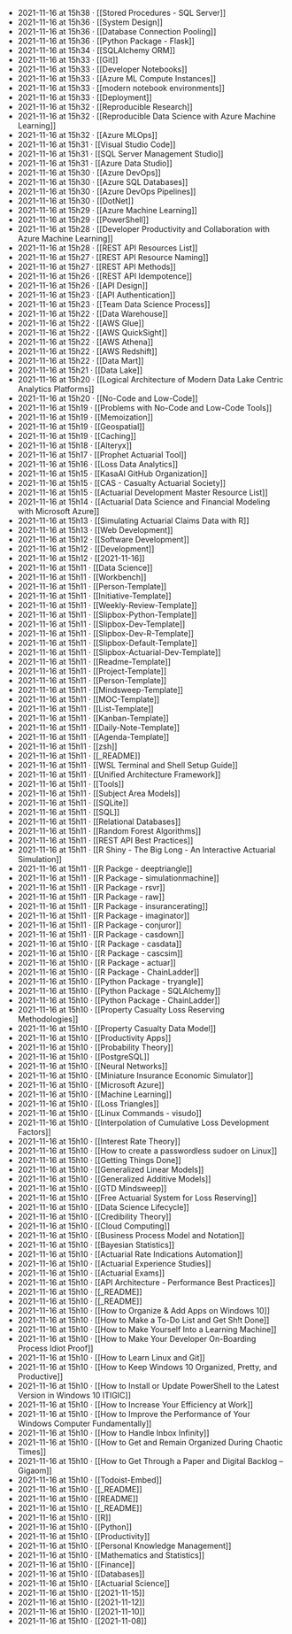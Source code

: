 - 2021-11-16 at 15h38 · [[Stored Procedures - SQL Server]]
- 2021-11-16 at 15h36 · [[System Design]]
- 2021-11-16 at 15h36 · [[Database Connection Pooling]]
- 2021-11-16 at 15h36 · [[Python Package - Flask]]
- 2021-11-16 at 15h34 · [[SQLAlchemy ORM]]
- 2021-11-16 at 15h33 · [[Git]]
- 2021-11-16 at 15h33 · [[Developer Notebooks]]
- 2021-11-16 at 15h33 · [[Azure ML Compute Instances]]
- 2021-11-16 at 15h33 · [[modern notebook environments]]
- 2021-11-16 at 15h33 · [[Deployment]]
- 2021-11-16 at 15h32 · [[Reproducible Research]]
- 2021-11-16 at 15h32 · [[Reproducible Data Science with Azure Machine Learning]]
- 2021-11-16 at 15h32 · [[Azure MLOps]]
- 2021-11-16 at 15h31 · [[Visual Studio Code]]
- 2021-11-16 at 15h31 · [[SQL Server Management Studio]]
- 2021-11-16 at 15h31 · [[Azure Data Studio]]
- 2021-11-16 at 15h30 · [[Azure DevOps]]
- 2021-11-16 at 15h30 · [[Azure SQL Databases]]
- 2021-11-16 at 15h30 · [[Azure DevOps Pipelines]]
- 2021-11-16 at 15h30 · [[DotNet]]
- 2021-11-16 at 15h29 · [[Azure Machine Learning]]
- 2021-11-16 at 15h29 · [[PowerShell]]
- 2021-11-16 at 15h28 · [[Developer Productivity and Collaboration with Azure Machine Learning]]
- 2021-11-16 at 15h28 · [[REST API Resources List]]
- 2021-11-16 at 15h27 · [[REST API Resource Naming]]
- 2021-11-16 at 15h27 · [[REST API Methods]]
- 2021-11-16 at 15h26 · [[REST API Idempotence]]
- 2021-11-16 at 15h26 · [[API Design]]
- 2021-11-16 at 15h23 · [[API Authentication]]
- 2021-11-16 at 15h23 · [[Team Data Science Process]]
- 2021-11-16 at 15h22 · [[Data Warehouse]]
- 2021-11-16 at 15h22 · [[AWS Glue]]
- 2021-11-16 at 15h22 · [[AWS QuickSight]]
- 2021-11-16 at 15h22 · [[AWS Athena]]
- 2021-11-16 at 15h22 · [[AWS Redshift]]
- 2021-11-16 at 15h22 · [[Data Mart]]
- 2021-11-16 at 15h21 · [[Data Lake]]
- 2021-11-16 at 15h20 · [[Logical Architecture of Modern Data Lake Centric Analytics Platforms]]
- 2021-11-16 at 15h20 · [[No-Code and Low-Code]]
- 2021-11-16 at 15h19 · [[Problems with No-Code and Low-Code Tools]]
- 2021-11-16 at 15h19 · [[Memoization]]
- 2021-11-16 at 15h19 · [[Geospatial]]
- 2021-11-16 at 15h19 · [[Caching]]
- 2021-11-16 at 15h18 · [[Alteryx]]
- 2021-11-16 at 15h17 · [[Prophet Actuarial Tool]]
- 2021-11-16 at 15h16 · [[Loss Data Analytics]]
- 2021-11-16 at 15h15 · [[KasaAI GitHub Organization]]
- 2021-11-16 at 15h15 · [[CAS - Casualty Actuarial Society]]
- 2021-11-16 at 15h15 · [[Actuarial Development Master Resource List]]
- 2021-11-16 at 15h14 · [[Actuarial Data Science and Financial Modeling with Microsoft Azure]]
- 2021-11-16 at 15h13 · [[Simulating Actuarial Claims Data with R]]
- 2021-11-16 at 15h13 · [[Web Development]]
- 2021-11-16 at 15h12 · [[Software Development]]
- 2021-11-16 at 15h12 · [[Development]]
- 2021-11-16 at 15h12 · [[2021-11-16]]
- 2021-11-16 at 15h11 · [[Data Science]]
- 2021-11-16 at 15h11 · [[Workbench]]
- 2021-11-16 at 15h11 · [[Person-Template]]
- 2021-11-16 at 15h11 · [[Initiative-Template]]
- 2021-11-16 at 15h11 · [[Weekly-Review-Template]]
- 2021-11-16 at 15h11 · [[Slipbox-Python-Template]]
- 2021-11-16 at 15h11 · [[Slipbox-Dev-Template]]
- 2021-11-16 at 15h11 · [[Slipbox-Dev-R-Template]]
- 2021-11-16 at 15h11 · [[Slipbox-Default-Template]]
- 2021-11-16 at 15h11 · [[Slipbox-Actuarial-Dev-Template]]
- 2021-11-16 at 15h11 · [[Readme-Template]]
- 2021-11-16 at 15h11 · [[Project-Template]]
- 2021-11-16 at 15h11 · [[Person-Template]]
- 2021-11-16 at 15h11 · [[Mindsweep-Template]]
- 2021-11-16 at 15h11 · [[MOC-Template]]
- 2021-11-16 at 15h11 · [[List-Template]]
- 2021-11-16 at 15h11 · [[Kanban-Template]]
- 2021-11-16 at 15h11 · [[Daily-Note-Template]]
- 2021-11-16 at 15h11 · [[Agenda-Template]]
- 2021-11-16 at 15h11 · [[zsh]]
- 2021-11-16 at 15h11 · [[_README]]
- 2021-11-16 at 15h11 · [[WSL Terminal and Shell Setup Guide]]
- 2021-11-16 at 15h11 · [[Unified Architecture Framework]]
- 2021-11-16 at 15h11 · [[Tools]]
- 2021-11-16 at 15h11 · [[Subject Area Models]]
- 2021-11-16 at 15h11 · [[SQLite]]
- 2021-11-16 at 15h11 · [[SQL]]
- 2021-11-16 at 15h11 · [[Relational Databases]]
- 2021-11-16 at 15h11 · [[Random Forest Algorithms]]
- 2021-11-16 at 15h11 · [[REST API Best Practices]]
- 2021-11-16 at 15h11 · [[R Shiny - The Big Long - An Interactive Actuarial Simulation]]
- 2021-11-16 at 15h11 · [[R Packge - deeptriangle]]
- 2021-11-16 at 15h11 · [[R Package - simulationmachine]]
- 2021-11-16 at 15h11 · [[R Package - rsvr]]
- 2021-11-16 at 15h11 · [[R Package - raw]]
- 2021-11-16 at 15h11 · [[R Package - insurancerating]]
- 2021-11-16 at 15h11 · [[R Package - imaginator]]
- 2021-11-16 at 15h11 · [[R Package - conjuror]]
- 2021-11-16 at 15h11 · [[R Package - casdown]]
- 2021-11-16 at 15h10 · [[R Package - casdata]]
- 2021-11-16 at 15h10 · [[R Package - cascsim]]
- 2021-11-16 at 15h10 · [[R Package - actuar]]
- 2021-11-16 at 15h10 · [[R Package - ChainLadder]]
- 2021-11-16 at 15h10 · [[Python Package - tryangle]]
- 2021-11-16 at 15h10 · [[Python Package - SQLAlchemy]]
- 2021-11-16 at 15h10 · [[Python Package - ChainLadder]]
- 2021-11-16 at 15h10 · [[Property Casualty Loss Reserving Methodologies]]
- 2021-11-16 at 15h10 · [[Property Casualty Data Model]]
- 2021-11-16 at 15h10 · [[Productivity Apps]]
- 2021-11-16 at 15h10 · [[Probability Theory]]
- 2021-11-16 at 15h10 · [[PostgreSQL]]
- 2021-11-16 at 15h10 · [[Neural Networks]]
- 2021-11-16 at 15h10 · [[Miniature Insurance Economic Simulator]]
- 2021-11-16 at 15h10 · [[Microsoft Azure]]
- 2021-11-16 at 15h10 · [[Machine Learning]]
- 2021-11-16 at 15h10 · [[Loss Triangles]]
- 2021-11-16 at 15h10 · [[Linux Commands - visudo]]
- 2021-11-16 at 15h10 · [[Interpolation of Cumulative Loss Development Factors]]
- 2021-11-16 at 15h10 · [[Interest Rate Theory]]
- 2021-11-16 at 15h10 · [[How to create a passwordless sudoer on Linux]]
- 2021-11-16 at 15h10 · [[Getting Things Done]]
- 2021-11-16 at 15h10 · [[Generalized Linear Models]]
- 2021-11-16 at 15h10 · [[Generalized Additive Models]]
- 2021-11-16 at 15h10 · [[GTD Mindsweep]]
- 2021-11-16 at 15h10 · [[Free Actuarial System for Loss Reserving]]
- 2021-11-16 at 15h10 · [[Data Science Lifecycle]]
- 2021-11-16 at 15h10 · [[Credibility Theory]]
- 2021-11-16 at 15h10 · [[Cloud Computing]]
- 2021-11-16 at 15h10 · [[Business Process Model and Notation]]
- 2021-11-16 at 15h10 · [[Bayesian Statistics]]
- 2021-11-16 at 15h10 · [[Actuarial Rate Indications Automation]]
- 2021-11-16 at 15h10 · [[Actuarial Experience Studies]]
- 2021-11-16 at 15h10 · [[Actuarial Exams]]
- 2021-11-16 at 15h10 · [[API Architecture - Performance Best Practices]]
- 2021-11-16 at 15h10 · [[_README]]
- 2021-11-16 at 15h10 · [[_README]]
- 2021-11-16 at 15h10 · [[How to Organize & Add Apps on Windows 10]]
- 2021-11-16 at 15h10 · [[How to Make a To-Do List and Get Sh!t Done]]
- 2021-11-16 at 15h10 · [[How to Make Yourself Into a Learning Machine]]
- 2021-11-16 at 15h10 · [[How to Make Your Developer On-Boarding Process Idiot Proof]]
- 2021-11-16 at 15h10 · [[How to Learn Linux and Git]]
- 2021-11-16 at 15h10 · [[How to Keep Windows 10 Organized, Pretty, and Productive]]
- 2021-11-16 at 15h10 · [[How to Install or Update PowerShell to the Latest Version in Windows 10  ITIGIC]]
- 2021-11-16 at 15h10 · [[How to Increase Your Efficiency at Work]]
- 2021-11-16 at 15h10 · [[How to Improve the Performance of Your Windows Computer Fundamentally]]
- 2021-11-16 at 15h10 · [[How to Handle Inbox Infinity]]
- 2021-11-16 at 15h10 · [[How to Get and Remain Organized During Chaotic Times]]
- 2021-11-16 at 15h10 · [[How to Get Through a Paper and Digital Backlog – Gigaom]]
- 2021-11-16 at 15h10 · [[Todoist-Embed]]
- 2021-11-16 at 15h10 · [[_README]]
- 2021-11-16 at 15h10 · [[README]]
- 2021-11-16 at 15h10 · [[_README]]
- 2021-11-16 at 15h10 · [[R]]
- 2021-11-16 at 15h10 · [[Python]]
- 2021-11-16 at 15h10 · [[Productivity]]
- 2021-11-16 at 15h10 · [[Personal Knowledge Management]]
- 2021-11-16 at 15h10 · [[Mathematics and Statistics]]
- 2021-11-16 at 15h10 · [[Finance]]
- 2021-11-16 at 15h10 · [[Databases]]
- 2021-11-16 at 15h10 · [[Actuarial Science]]
- 2021-11-16 at 15h10 · [[2021-11-15]]
- 2021-11-16 at 15h10 · [[2021-11-12]]
- 2021-11-16 at 15h10 · [[2021-11-10]]
- 2021-11-16 at 15h10 · [[2021-11-08]]
